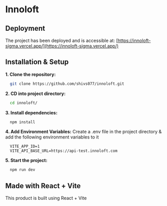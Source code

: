 # Innoloft

## Deployment

The project has been deployed and is accessible at: [https://innoloft-sigma.vercel.app/](https://innoloft-sigma.vercel.app/)

## Installation & Setup

**1. Clone the repository:**

```bash
  git clone https://github.com/shivs077/innoloft.git
```

**2. CD into project directory:**

```bash
  cd innoloft/
```

**3. Install dependencies:**

```bash
  npm install
```

**4. Add Environment Variables:**
Create a .env file in the project directory & add the following environment variables to it

```base
  VITE_APP_ID=1
  VITE_API_BASE_URL=https://api-test.innoloft.com
```

**5. Start the project:**

```bash
  npm run dev
```

## Made with React + Vite

This product is built using React + Vite
